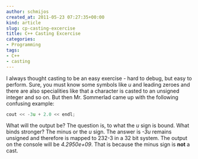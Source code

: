 ```yaml
---
author: schmijos
created_at: 2011-05-23 07:27:35+00:00
kind: article
slug: cp-casting-excercise
title: C++ Casting Excercise
categories:
- Programming
tags:
- C++
- casting
---
```


I always thought casting to be an easy exercise - hard to debug, but easy to perform. Sure, you must know some symbols like _u_ and leading zeroes and there are also specialities like that a character is casted to an unsigned integer and so on. But then Mr. Sommerlad came up with the following confusing example:

```cpp
cout << -3u + 2.0 << endl;
```

What will the output be? The question is, to what the _u_ sign is bound. What binds stronger? The minus or the _u_ sign. The answer is _-3u_ remains unsigned and therefore is mapped to 232-3 in a 32 bit system. The output on the console will be _4.2950e+09_.
That is because the minus sign is **not** a cast.
